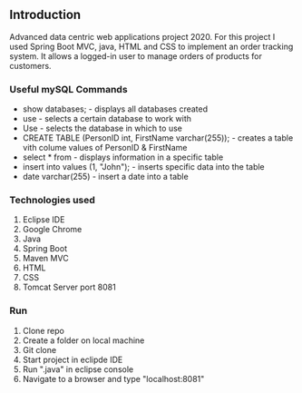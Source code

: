 ## Introduction
Advanced data centric web applications project 2020. For this project I used Spring Boot MVC, java, HTML and CSS to implement an order tracking system. It allows a logged-in user to manage orders of products for customers.

### Useful mySQL Commands
* show databases; - displays all databases created
* use <DatabaseName> - selects a certain database to work with
* Use <DatabaseNameHere>- selects the database in which to use
* CREATE TABLE <TableNameHere> (PersonID int, FirstName varchar(255)); - creates a table vith colume values of PersonID & FirstName
* select * from <DatabaseNameHere> - displays information in a specific table
* insert into <TableName> values (1, "John"); - inserts specific data into the table
* date varchar(255) - insert a date into a table

### Technologies used
1) Eclipse IDE
2) Google Chrome
3) Java
4) Spring Boot
5) Maven MVC
6) HTML
7) CSS
8) Tomcat Server port 8081
  
### Run
1) Clone repo
2) Create a folder on local machine
3) Git clone <RepoLink>
4) Start project in eclipde IDE
5) Run ".java" in eclipse console
6) Navigate to a browser and type "localhost:8081"
 
  


